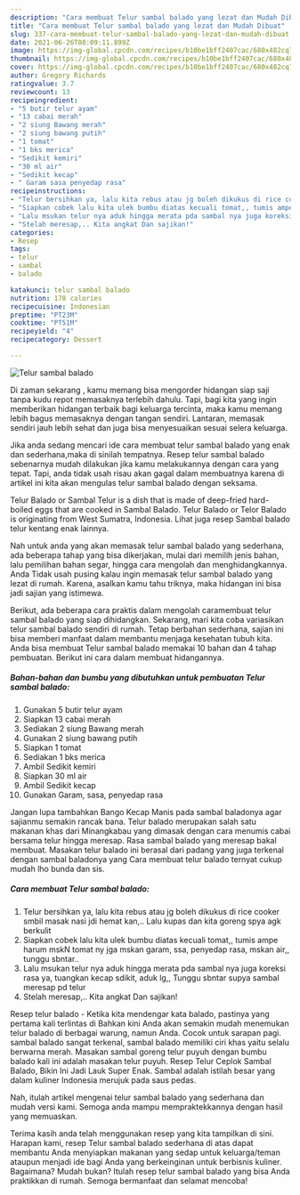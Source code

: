 ```yaml
---
description: "Cara membuat Telur sambal balado yang lezat dan Mudah Dibuat"
title: "Cara membuat Telur sambal balado yang lezat dan Mudah Dibuat"
slug: 337-cara-membuat-telur-sambal-balado-yang-lezat-dan-mudah-dibuat
date: 2021-06-26T08:09:11.899Z
image: https://img-global.cpcdn.com/recipes/b10be1bff2407cac/680x482cq70/telur-sambal-balado-foto-resep-utama.jpg
thumbnail: https://img-global.cpcdn.com/recipes/b10be1bff2407cac/680x482cq70/telur-sambal-balado-foto-resep-utama.jpg
cover: https://img-global.cpcdn.com/recipes/b10be1bff2407cac/680x482cq70/telur-sambal-balado-foto-resep-utama.jpg
author: Gregory Richards
ratingvalue: 3.7
reviewcount: 13
recipeingredient:
- "5 butir telur ayam"
- "13 cabai merah"
- "2 siung Bawang merah"
- "2 siung bawang putih"
- "1 tomat"
- "1 bks merica"
- "Sedikit kemiri"
- "30 ml air"
- "Sedikit kecap"
- " Garam sasa penyedap rasa"
recipeinstructions:
- "Telur bersihkan ya, lalu kita rebus atau jg boleh dikukus di rice cooker smbil masak nasi jdi hemat kan,.. Lalu kupas dan kita goreng spya agk berkulit"
- "Siapkan cobek lalu kita ulek bumbu diatas kecuali tomat,, tumis ampe harum mskN tomat ny jga mskan garam, ssa, penyedap rasa, mskan air,, tunggu sbntar.."
- "Lalu msukan telur nya aduk hingga merata pda sambal nya juga koreksi rasa ya, tuangkan kecap sdikit, aduk lg,, Tunggu sbntar supya sambal meresap pd telur"
- "Stelah meresap,.. Kita angkat Dan sajikan!"
categories:
- Resep
tags:
- telur
- sambal
- balado

katakunci: telur sambal balado 
nutrition: 178 calories
recipecuisine: Indonesian
preptime: "PT23M"
cooktime: "PT51M"
recipeyield: "4"
recipecategory: Dessert

---
```



![Telur sambal balado](https://img-global.cpcdn.com/recipes/b10be1bff2407cac/680x482cq70/telur-sambal-balado-foto-resep-utama.jpg)

Di zaman  sekarang , kamu memang bisa mengorder hidangan siap saji tanpa kudu repot memasaknya terlebih dahulu. Tapi, bagi kita yang ingin memberikan hidangan terbaik bagi keluarga tercinta, maka kamu memang lebih bagus memasaknya dengan tangan sendiri. Lantaran, memasak sendiri jauh lebih sehat dan juga bisa menyesuaikan sesuai selera keluarga.

Jika anda sedang mencari ide cara membuat telur sambal balado yang enak dan sederhana,maka di sinilah tempatnya. Resep telur sambal balado  sebenarnya mudah dilakukan jika kamu melakukannya dengan cara yang tepat. Tapi, anda tidak usah risau akan gagal dalam membuatnya 
karena di artikel ini kita akan mengulas telur sambal balado dengan seksama.  

Telur Balado or Sambal Telur is a dish that is made of deep-fried hard-boiled eggs that are cooked in Sambal Balado. Telur Balado or Telor Balado is originating from West Sumatra, Indonesia. Lihat juga resep Sambal balado telur kentang enak lainnya.

Nah untuk anda yang akan memasak telur sambal balado yang sederhana, ada beberapa tahap yang bisa dikerjakan, mulai dari memilih jenis bahan, lalu pemilihan bahan segar, hingga cara mengolah dan menghidangkannya. Anda Tidak usah pusing kalau ingin memasak telur sambal balado yang lezat di rumah. Karena, asalkan kamu  tahu triknya, maka hidangan ini bisa jadi sajian yang istimewa.

Berikut, ada beberapa cara praktis  dalam mengolah caramembuat telur sambal balado yang siap dihidangkan. Sekarang, mari kita coba variasikan telur sambal balado sendiri di rumah. Tetap berbahan sederhana, sajian ini bisa memberi manfaat dalam membantu menjaga kesehatan tubuh kita. Anda bisa membuat Telur sambal balado memakai 10 bahan dan 4 tahap pembuatan. Berikut ini cara dalam membuat hidangannya.

<!--inarticleads1-->

##### Bahan-bahan dan bumbu yang dibutuhkan untuk pembuatan Telur sambal balado:

1. Gunakan 5 butir telur ayam
1. Siapkan 13 cabai merah
1. Sediakan 2 siung Bawang merah
1. Gunakan 2 siung bawang putih
1. Siapkan 1 tomat
1. Sediakan 1 bks merica
1. Ambil Sedikit kemiri
1. Siapkan 30 ml air
1. Ambil Sedikit kecap
1. Gunakan  Garam, sasa, penyedap rasa


Jangan lupa tambahkan Bango Kecap Manis pada sambal baladonya agar sajianmu semakin rancak bana. Telur balado merupakan salah satu makanan khas dari Minangkabau yang dimasak dengan cara menumis cabai bersama telur hingga meresap. Rasa sambal balado yang meresap bakal membuat. Masakan telur balado ini berasal dari padang yang juga terkenal dengan sambal baladonya yang Cara membuat telur balado ternyat cukup mudah lho bunda dan sis. 

<!--inarticleads2-->

##### Cara membuat Telur sambal balado:

1. Telur bersihkan ya, lalu kita rebus atau jg boleh dikukus di rice cooker smbil masak nasi jdi hemat kan,.. Lalu kupas dan kita goreng spya agk berkulit
1. Siapkan cobek lalu kita ulek bumbu diatas kecuali tomat,, tumis ampe harum mskN tomat ny jga mskan garam, ssa, penyedap rasa, mskan air,, tunggu sbntar..
1. Lalu msukan telur nya aduk hingga merata pda sambal nya juga koreksi rasa ya, tuangkan kecap sdikit, aduk lg,, Tunggu sbntar supya sambal meresap pd telur
1. Stelah meresap,.. Kita angkat Dan sajikan!


Resep telur balado - Ketika kita mendengar kata balado, pastinya yang pertama kali terlintas di Bahkan kini Anda akan semakin mudah menemukan telur balado di berbagai warung, namun Anda. Cocok untuk sarapan pagi. sambal balado sangat terkenal, sambal balado memiliki ciri khas yaitu selalu berwarna merah. Masakan sambal goreng telur puyuh dengan bumbu balado kali ini adalah masakan telur puyuh. Resep Telur Ceplok Sambal Balado, Bikin Ini Jadi Lauk Super Enak. Sambal adalah istilah besar yang dalam kuliner Indonesia merujuk pada saus pedas. 

Nah, itulah artikel mengenai  telur sambal balado  yang sederhana dan mudah versi kami. Semoga anda mampu mempraktekkannya dengan hasil yang memuaskan. 

Terima kasih anda telah menggunakan resep yang kita tampilkan di sini. Harapan kami, resep  Telur sambal balado sederhana di atas dapat membantu Anda menyiapkan makanan yang sedap untuk keluarga/teman ataupun menjadi ide bagi Anda yang berkeinginan untuk berbisnis kuliner. Bagaimana? Mudah bukan? Itulah resep telur sambal balado yang bisa Anda praktikkan di rumah. Semoga bermanfaat dan selamat mencoba!


